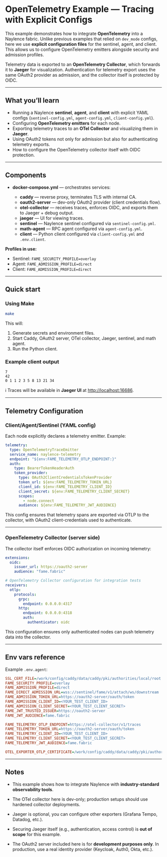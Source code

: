 # OpenTelemetry Example — Tracing with Explicit Configs

This example demonstrates how to integrate **OpenTelemetry** into a Naylence fabric. Unlike previous examples that relied on `dev_mode` configs, here we use **explicit configuration files** for the sentinel, agent, and client. This allows us to configure OpenTelemetry emitters alongside security and admission profiles.

Telemetry data is exported to an **OpenTelemetry Collector**, which forwards it to **Jaeger** for visualization. Authentication for telemetry export uses the same OAuth2 provider as admission, and the collector itself is protected by OIDC.

---

## What you’ll learn

* Running a Naylence **sentinel**, **agent**, and **client** with explicit YAML configs (`sentinel-config.yml`, `agent-config.yml`, `client-config.yml`).
* Configuring **OpenTelemetry emitters** for each node.
* Exporting telemetry traces to an **OTel Collector** and visualizing them in **Jaeger**.
* Using OAuth2 tokens not only for admission but also for authenticating telemetry exports.
* How to configure the OpenTelemetry collector itself with OIDC protection.

---

## Components

* **docker-compose.yml** — orchestrates services:

  * **caddy** — reverse proxy, terminates TLS with internal CA.
  * **oauth2-server** — dev-only OAuth2 provider (client credentials flow).
  * **otel-collector** — receives traces, enforces OIDC, and exports them to Jaeger + debug output.
  * **jaeger** — UI for viewing traces.
  * **sentinel** — Naylence sentinel configured via `sentinel-config.yml`.
  * **math-agent** — RPC agent configured via `agent-config.yml`.
  * **client** — Python client configured via `client-config.yml` and `.env.client`.

**Profiles in use:**

* Sentinel: `FAME_SECURITY_PROFILE=overlay`
* Agent: `FAME_ADMISSION_PROFILE=direct`
* Client: `FAME_ADMISSION_PROFILE=direct`

---

## Quick start

### Using Make

```bash
make
```

This will:

1. Generate secrets and environment files.
2. Start Caddy, OAuth2 server, OTel collector, Jaeger, sentinel, and math agent.
3. Run the Python client.

### Example client output

```
7
42
0 1 1 2 3 5 8 13 21 34
```

ℹ️ Traces will be available in **Jaeger UI** at [http://localhost:16686](http://localhost:16686).

---

## Telemetry Configuration

### Client/Agent/Sentinel (YAML config)

Each node explicitly declares a telemetry emitter. Example:

```yaml
telemetry:
  type: OpenTelemetryTraceEmitter
  service_name: naylence-telemetry
  endpoint: "${env:FAME_TELEMETRY_OTLP_ENDPOINT:}"
  auth:
    type: BearerTokenHeaderAuth
    token_provider:
      type: OAuth2ClientCredentialsTokenProvider
      token_url: ${env:FAME_TELEMETRY_TOKEN_URL}
      client_id: ${env:FAME_TELEMETRY_CLIENT_ID}
      client_secret: ${env:FAME_TELEMETRY_CLIENT_SECRET}
      scopes:
        - node.connect
      audience: ${env:FAME_TELEMETRY_JWT_AUDIENCE}
```

This config ensures that telemetry spans are exported via OTLP to the collector, with OAuth2 client-credentials used to authenticate.

---

### OpenTelemetry Collector (server side)

The collector itself enforces OIDC authorization on incoming telemetry:

```yaml
extensions:
  oidc:
    issuer_url: https://oauth2-server
    audience: "fame.fabric"

# OpenTelemetry Collector configuration for integration tests
receivers:
  otlp:
    protocols:
      grpc:
        endpoint: 0.0.0.0:4317
      http:
        endpoint: 0.0.0.0:4318
        auth:
          authenticator: oidc
```

This configuration ensures only authenticated nodes can push telemetry data into the collector.

---

## Env vars reference

Example `.env.agent`:

```ini
SSL_CERT_FILE=/work/config/caddy/data/caddy/pki/authorities/local/root.crt
FAME_SECURITY_PROFILE=overlay
FAME_ADMISSION_PROFILE=direct
FAME_DIRECT_ADMISSION_URL=wss://sentinel/fame/v1/attach/ws/downstream
FAME_ADMISSION_TOKEN_URL=https://oauth2-server/oauth/token
FAME_ADMISSION_CLIENT_ID=<YOUR_TEST_CLIENT_ID>
FAME_ADMISSION_CLIENT_SECRET=<YOUR_TEST_CLIENT_SECRET>
FAME_JWT_TRUSTED_ISSUER=https://oauth2-server
FAME_JWT_AUDIENCE=fame.fabric

FAME_TELEMETRY_OTLP_ENDPOINT=https://otel-collector/v1/traces
FAME_TELEMETRY_TOKEN_URL=https://oauth2-server/oauth/token
FAME_TELEMETRY_CLIENT_ID=<YOUR_TEST_CLIENT_ID>
FAME_TELEMETRY_CLIENT_SECRET=<YOUR_TEST_CLIENT_SECRET>
FAME_TELEMETRY_JWT_AUDIENCE=fame.fabric

OTEL_EXPORTER_OTLP_CERTIFICATE=/work/config/caddy/data/caddy/pki/authorities/local/root.crt
```

---

## Notes

* This example shows how to integrate Naylence with **industry-standard observability tools**.

* The OTel collector here is dev-only; production setups should use hardened collector deployments.

* Jaeger is optional, you can configure other exporters (Grafana Tempo, Datadog, etc.).

* Securing Jaeger itself (e.g., authentication, access control) is **out of scope** for this example.

* The OAuth2 server included here is for **development purposes only**. In production, use a real identity provider (Keycloak, Auth0, Okta, etc.).
